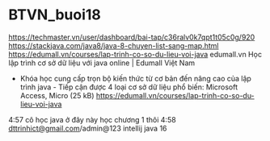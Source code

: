 # BTVN_buoi18
https://techmaster.vn/user/dashboard/bai-tap/c36ralv0k7qpt1t05c0g/920
https://stackjava.com/java8/java-8-chuyen-list-sang-map.html
https://edumall.vn/courses/lap-trinh-co-so-du-lieu-voi-java
edumall.vn
Học lập trình cơ sở dữ liệu với java online | Edumall Việt Nam
- Khóa học cung cấp trọn bộ kiến thức từ cơ bản đến nâng cao của lập trình java - Tiếp cận được 4 loại cơ sở dữ liệu phổ biến: Microsoft Access, Micro (25 kB)
https://edumall.vn/courses/lap-trinh-co-so-du-lieu-voi-java

4:57
cô học java ở đây này học chương 1 thôi
4:58
dttrinhict@gmail.com/admin@123
intellij java 16
